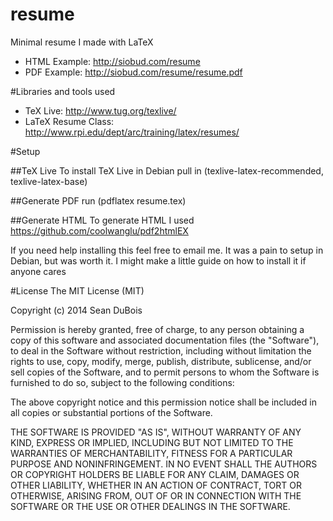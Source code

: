 resume
=========

Minimal resume I made with LaTeX

* HTML Example: http://siobud.com/resume
* PDF Example: http://siobud.com/resume/resume.pdf

#Libraries and tools used
* TeX Live: http://www.tug.org/texlive/
* LaTeX Resume Class: http://www.rpi.edu/dept/arc/training/latex/resumes/


#Setup

##TeX Live
To install TeX Live in Debian pull in (texlive-latex-recommended, texlive-latex-base)

##Generate PDF
run (pdflatex resume.tex)

##Generate HTML
To generate HTML I used https://github.com/coolwanglu/pdf2htmlEX

If you need help installing this feel free to email me. It was a pain
to setup in Debian, but was worth it. I might make a little guide
on how to install it if anyone cares

#License
The MIT License (MIT)

Copyright (c) 2014 Sean DuBois

Permission is hereby granted, free of charge, to any person obtaining a copy
of this software and associated documentation files (the "Software"), to deal
in the Software without restriction, including without limitation the rights
to use, copy, modify, merge, publish, distribute, sublicense, and/or sell
copies of the Software, and to permit persons to whom the Software is
furnished to do so, subject to the following conditions:

The above copyright notice and this permission notice shall be included in
all copies or substantial portions of the Software.

THE SOFTWARE IS PROVIDED "AS IS", WITHOUT WARRANTY OF ANY KIND, EXPRESS OR
IMPLIED, INCLUDING BUT NOT LIMITED TO THE WARRANTIES OF MERCHANTABILITY,
FITNESS FOR A PARTICULAR PURPOSE AND NONINFRINGEMENT. IN NO EVENT SHALL THE
AUTHORS OR COPYRIGHT HOLDERS BE LIABLE FOR ANY CLAIM, DAMAGES OR OTHER
LIABILITY, WHETHER IN AN ACTION OF CONTRACT, TORT OR OTHERWISE, ARISING FROM,
OUT OF OR IN CONNECTION WITH THE SOFTWARE OR THE USE OR OTHER DEALINGS IN
THE SOFTWARE.
